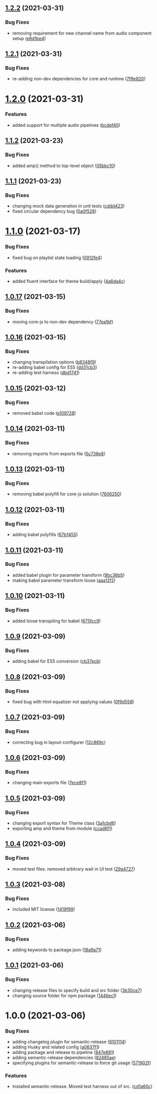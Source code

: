 ## [1.2.2](https://bitbucket.org/zyrous/z-amp-core/compare/v1.2.1...v1.2.2) (2021-03-31)


### Bug Fixes

* removing requirement for new channel name from audio component setup ([e8d1be4](https://bitbucket.org/zyrous/z-amp-core/commits/e8d1be4c3e052e1c72d73fed7664af48a0cf47d4))

## [1.2.1](https://bitbucket.org/zyrous/z-amp-core/compare/v1.2.0...v1.2.1) (2021-03-31)


### Bug Fixes

* re-adding non-dev dependencies for core and runtime ([7f9e820](https://bitbucket.org/zyrous/z-amp-core/commits/7f9e8201e961c35171fafcfc9a389afb332a2dae))

# [1.2.0](https://bitbucket.org/zyrous/z-amp-core/compare/v1.1.2...v1.2.0) (2021-03-31)


### Features

* added support for multiple audio pipelines ([bcdef40](https://bitbucket.org/zyrous/z-amp-core/commits/bcdef40f028fc238837ef7d138b114909bf99283))

## [1.1.2](https://bitbucket.org/zyrous/z-amp-core/compare/v1.1.1...v1.1.2) (2021-03-23)


### Bug Fixes

* added amp() method to top-level object ([05bbc10](https://bitbucket.org/zyrous/z-amp-core/commits/05bbc10fb424524043052f1fa958411f5206a3fa))

## [1.1.1](https://bitbucket.org/zyrous/z-amp-core/compare/v1.1.0...v1.1.1) (2021-03-23)


### Bug Fixes

* changing mock data generation in unit tests ([cddd423](https://bitbucket.org/zyrous/z-amp-core/commits/cddd423ac1b52f27914a16db12247fbc23715cde))
* fixed circular dependency bug ([0a0f528](https://bitbucket.org/zyrous/z-amp-core/commits/0a0f52884b895bd1b9168bea92cca5477470ef86))

# [1.1.0](https://bitbucket.org/zyrous/z-amp-core/compare/v1.0.17...v1.1.0) (2021-03-17)


### Bug Fixes

* fixed bug on playlist state loading ([0912fe4](https://bitbucket.org/zyrous/z-amp-core/commits/0912fe42eb05d079f6ff0039039d1dda16bf0971))


### Features

* added fluent interface for theme build/apply ([4a6da4c](https://bitbucket.org/zyrous/z-amp-core/commits/4a6da4c781d60f9b9dafb189eada978adac60c20))

## [1.0.17](https://bitbucket.org/zyrous/z-amp-core/compare/v1.0.16...v1.0.17) (2021-03-15)


### Bug Fixes

* moving core-js to non-dev dependency ([77ea1bf](https://bitbucket.org/zyrous/z-amp-core/commits/77ea1bf8300876606659482c5aa9a8085789dc6a))

## [1.0.16](https://bitbucket.org/zyrous/z-amp-core/compare/v1.0.15...v1.0.16) (2021-03-15)


### Bug Fixes

* changing transpilation options ([b8348f9](https://bitbucket.org/zyrous/z-amp-core/commits/b8348f92451dec775d06c551ebbd2a75d7bbce9a))
* re-adding babel config for ES5 ([dd31cb3](https://bitbucket.org/zyrous/z-amp-core/commits/dd31cb390c32d1dfc92d36002b40b629b21e81e4))
* re-adding test harness ([dbd1741](https://bitbucket.org/zyrous/z-amp-core/commits/dbd174155b3b01d60ecfd1757d81f693a9cb28bc))

## [1.0.15](https://bitbucket.org/zyrous/z-amp-core/compare/v1.0.14...v1.0.15) (2021-03-12)


### Bug Fixes

* removed babel code ([e109728](https://bitbucket.org/zyrous/z-amp-core/commits/e109728542f5a1197f602c999da25325646d1dc1))

## [1.0.14](https://bitbucket.org/zyrous/z-amp-core/compare/v1.0.13...v1.0.14) (2021-03-11)


### Bug Fixes

* removing imports from exports file ([5c738e8](https://bitbucket.org/zyrous/z-amp-core/commits/5c738e84e4839bb4c00d8d728e2329f099bd0cda))

## [1.0.13](https://bitbucket.org/zyrous/z-amp-core/compare/v1.0.12...v1.0.13) (2021-03-11)


### Bug Fixes

* removing babel polyfill for core-js solution ([7606250](https://bitbucket.org/zyrous/z-amp-core/commits/76062505aff3d77cb9a8bcff9f04ee5d6fcf71ed))

## [1.0.12](https://bitbucket.org/zyrous/z-amp-core/compare/v1.0.11...v1.0.12) (2021-03-11)


### Bug Fixes

* adding babel polyfills ([67b1455](https://bitbucket.org/zyrous/z-amp-core/commits/67b1455dae8efe9e6ccd183804f0df616b0f40d0))

## [1.0.11](https://bitbucket.org/zyrous/z-amp-core/compare/v1.0.10...v1.0.11) (2021-03-11)


### Bug Fixes

* added babel plugin for parameter transform ([9bc36b5](https://bitbucket.org/zyrous/z-amp-core/commits/9bc36b53e54e5314162526faa4c9577d5ae947a1))
* making babel parameter transform loose ([aaa12f2](https://bitbucket.org/zyrous/z-amp-core/commits/aaa12f278d846b64744de5cf3032e03bb7111ace))

## [1.0.10](https://bitbucket.org/zyrous/z-amp-core/compare/v1.0.9...v1.0.10) (2021-03-11)


### Bug Fixes

* added loose transpiling for babel ([675fcc9](https://bitbucket.org/zyrous/z-amp-core/commits/675fcc9e74b3a9aab045dd08603270492f4f66c8))

## [1.0.9](https://bitbucket.org/zyrous/z-amp-core/compare/v1.0.8...v1.0.9) (2021-03-09)


### Bug Fixes

* adding babel for ES5 conversion ([cb37ecb](https://bitbucket.org/zyrous/z-amp-core/commits/cb37ecba38ebdbfed0e453c9d2752201186f3165))

## [1.0.8](https://bitbucket.org/zyrous/z-amp-core/compare/v1.0.7...v1.0.8) (2021-03-09)


### Bug Fixes

* fixed bug with html equalizer not applying values ([0f9d558](https://bitbucket.org/zyrous/z-amp-core/commits/0f9d558a4ebdfdd6facc1e201aa3f95d2ef20cdc))

## [1.0.7](https://bitbucket.org/zyrous/z-amp-core/compare/v1.0.6...v1.0.7) (2021-03-09)


### Bug Fixes

* correcting bug in layout-configurer ([12c869c](https://bitbucket.org/zyrous/z-amp-core/commits/12c869c175ded468df04c43c742f7a86fdf0b10c))

## [1.0.6](https://bitbucket.org/zyrous/z-amp-core/compare/v1.0.5...v1.0.6) (2021-03-09)


### Bug Fixes

* changing main exports file ([7ece8f1](https://bitbucket.org/zyrous/z-amp-core/commits/7ece8f1493909c8673680567cdada585b304830c))

## [1.0.5](https://bitbucket.org/zyrous/z-amp-core/compare/v1.0.4...v1.0.5) (2021-03-09)


### Bug Fixes

* changing export syntax for Theme class ([3a1cbd6](https://bitbucket.org/zyrous/z-amp-core/commits/3a1cbd6ceeeff5d4e25ac7ec5e08a16ee1012d7b))
* exporting amp and theme from module ([ccad6f1](https://bitbucket.org/zyrous/z-amp-core/commits/ccad6f1de7a000ba5de11b9a35057a692abf9e22))

## [1.0.4](https://bitbucket.org/zyrous/z-amp-core/compare/v1.0.3...v1.0.4) (2021-03-09)


### Bug Fixes

* moved test files. removed arbitrary wait in UI test ([29a4727](https://bitbucket.org/zyrous/z-amp-core/commits/29a4727ff5d42d596c17a3f01f79a65869418365))

## [1.0.3](https://bitbucket.org/zyrous/z-amp-core/compare/v1.0.2...v1.0.3) (2021-03-08)


### Bug Fixes

* included MIT license ([1419f99](https://bitbucket.org/zyrous/z-amp-core/commits/1419f99c5e8bdeccca7c198288edd110201e2833))

## [1.0.2](https://bitbucket.org/zyrous/z-amp-core/compare/v1.0.1...v1.0.2) (2021-03-06)


### Bug Fixes

* adding keywords to package.json ([18a9a71](https://bitbucket.org/zyrous/z-amp-core/commits/18a9a715642750d29101b699999d71d05c04caec))

## [1.0.1](https://bitbucket.org/zyrous/z-amp-core/compare/v1.0.0...v1.0.1) (2021-03-06)


### Bug Fixes

* changing release files to specify build and src folder ([3b30ce7](https://bitbucket.org/zyrous/z-amp-core/commits/3b30ce79ac185ea1e3c3e67adac8a3e73c35d1f7))
* changing source folder for npm package ([1446ec1](https://bitbucket.org/zyrous/z-amp-core/commits/1446ec12771244c2451f1763b054d5305f2ab8e0))

# 1.0.0 (2021-03-06)


### Bug Fixes

* adding changelog plugin for semantic-release ([8101114](https://bitbucket.org/zyrous/z-amp-core/commits/81011140df7148276673669f611212952e7da2c5))
* adding Husky and related config ([a0637f1](https://bitbucket.org/zyrous/z-amp-core/commits/a0637f1e8bef4376d2bd660c256d7334d4f14bbb))
* adding package and release to pipeline ([847e881](https://bitbucket.org/zyrous/z-amp-core/commits/847e8811fe6f6fa225fe41e5b8a4973f5b567f77))
* adding semantic-release dependencies ([82485ae](https://bitbucket.org/zyrous/z-amp-core/commits/82485ae630f996520266f3b2370be02fa6719fb0))
* specifying plugins for semantic-release to force git usage ([571902f](https://bitbucket.org/zyrous/z-amp-core/commits/571902f066ac33ea884aad662e89bd404a7bb245))


### Features

* Installed semantic-release. Moved test harness out of src. ([cd1a60c](https://bitbucket.org/zyrous/z-amp-core/commits/cd1a60c076194a5dbb6172ef741cbd388ef9a059))
